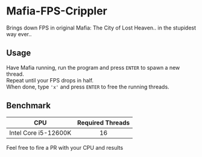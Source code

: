 # Mafia-FPS-Crippler
Brings down FPS in original Mafia: The City of Lost Heaven.. in the stupidest way ever..

## Usage
Have Mafia running, run the program and press `ENTER` to spawn a new thread.  
Repeat until your FPS drops in half.  
When done, type `'x'` and press `ENTER` to free the running threads.  

## Benchmark
| CPU                    | Required Threads |
| :--------------------: | :--------------: |
|  Intel Core i5-12600K  | 16               |

Feel free to fire a PR with your CPU and results
